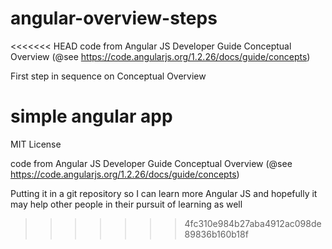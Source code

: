 angular-overview-steps
======================

<<<<<<< HEAD
code from Angular JS Developer Guide Conceptual Overview (@see https://code.angularjs.org/1.2.26/docs/guide/concepts)

First step in sequence on Conceptual Overview

simple angular app
=======
MIT License

code from Angular JS Developer Guide Conceptual Overview (@see https://code.angularjs.org/1.2.26/docs/guide/concepts)

Putting it in a git repository so I can learn more Angular JS and hopefully it may help other people in their pursuit of learning as well


>>>>>>> 4fc310e984b27aba4912ac098de89836b160b18f
